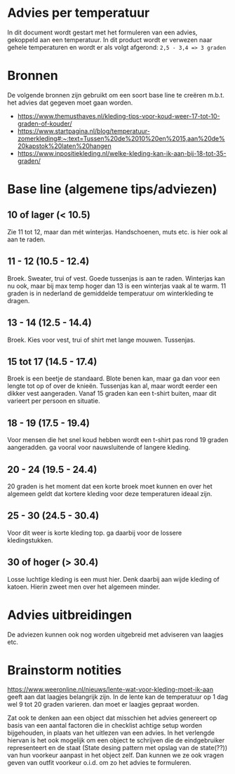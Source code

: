 # Advies per temperatuur
In dit document wordt gestart met het formuleren van een advies, gekoppeld aan een temperatuur. In dit product wordt er verwezen naar gehele temperaturen en wordt er als volgt afgerond: `2,5 - 3,4 => 3 graden`

# Bronnen
De volgende bronnen zijn gebruikt om een soort base line te creëren m.b.t. het advies dat gegeven moet gaan worden.
- https://www.themusthaves.nl/kleding-tips-voor-koud-weer-17-tot-10-graden-of-kouder/
- https://www.startpagina.nl/blog/temperatuur-zomerkleding#:~:text=Tussen%20de%2010%20en%2015,aan%20de%20kapstok%20laten%20hangen
- https://www.inpositiekleding.nl/welke-kleding-kan-ik-aan-bij-18-tot-35-graden/



# Base line (algemene tips/adviezen)

## 10 of lager (< 10.5)
Zie 11 tot 12, maar dan mét winterjas. Handschoenen, muts etc. is hier ook al aan te raden.

## 11 - 12 (10.5 - 12.4)
Broek. Sweater, trui of vest. Goede tussenjas is aan te raden. Winterjas kan nu ook, maar bij max temp hoger dan 13 is een winterjas vaak al te warm. 11 graden is in nederland de gemiddelde temperatuur om winterkleding te dragen.

## 13 - 14 (12.5 - 14.4)
Broek. Kies voor vest, trui of shirt met lange mouwen. Tussenjas.

## 15 tot 17 (14.5 - 17.4)
Broek is een beetje de standaard. Blote benen kan, maar ga dan voor een lengte tot op of over de knieën. Tussenjas kan al, maar wordt eerder een dikker vest aangeraden.
Vanaf 15 graden kan een t-shirt buiten, maar dit varieert per persoon en situatie. 

## 18 - 19 (17.5 - 19.4)
Voor mensen die het snel koud hebben wordt een t-shirt pas rond 19 graden aangeradden. ga vooral voor nauwsluitende of langere kleding.

## 20 - 24 (19.5 - 24.4)
20 graden is het moment dat een korte broek moet kunnen en over het algemeen geldt dat kortere kleding voor deze temperaturen ideaal zijn.

## 25 - 30 (24.5 - 30.4)
Voor dit weer is korte kleding top. ga daarbij voor de lossere kledingstukken.

## 30 of hoger (> 30.4)
Losse luchtige kleding is een must hier. Denk daarbij aan wijde kleding of katoen. Hierin zweet men over het algemeen minder.


# Advies uitbreidingen
De adviezen kunnen ook nog worden uitgebreid met adviseren van laagjes etc.

# Brainstorm notities
https://www.weeronline.nl/nieuws/lente-wat-voor-kleding-moet-ik-aan geeft aan dat laagjes belangrijk zijn. In de lente kan de temperatuur op 1 dag wel 9 tot 20 graden varieren. dan moet er laagjes gepraat worden. 

Zat ook te denken aan een object dat misschien het advies genereert op basis van een aantal factoren die in checklist achtige setup worden bijgehouden, in plaats van het uitlezen van een advies. In het verlengde hiervan is het ook mogelijk om een object te schrijven die de eindgebruiker representeert en de staat (State desing pattern met opslag van de state(??)) van hun voorkeur aanpast in het object zelf. Dan kunnen we ze ook vragen geven van outfit voorkeur o.i.d. om zo het advies te formuleren.